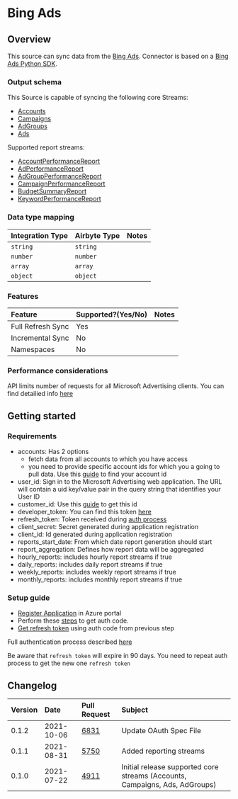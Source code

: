 # Bing Ads

## Overview

This source can sync data from the [Bing Ads](https://docs.microsoft.com/en-us/advertising/guides/?view=bingads-13).
Connector is based on a [Bing Ads Python SDK](https://github.com/BingAds/BingAds-Python-SDK).

### Output schema

This Source is capable of syncing the following core Streams:

* [Accounts](https://docs.microsoft.com/en-us/advertising/customer-management-service/searchaccounts?view=bingads-13)
* [Campaigns](https://docs.microsoft.com/en-us/advertising/campaign-management-service/getcampaignsbyaccountid?view=bingads-13)
* [AdGroups](https://docs.microsoft.com/en-us/advertising/campaign-management-service/getadgroupsbycampaignid?view=bingads-13)
* [Ads](https://docs.microsoft.com/en-us/advertising/campaign-management-service/getadsbyadgroupid?view=bingads-13)


Supported report streams:
* [AccountPerformanceReport](https://docs.microsoft.com/en-us/advertising/reporting-service/accountperformancereportrequest?view=bingads-13)
* [AdPerformanceReport](https://docs.microsoft.com/en-us/advertising/reporting-service/adperformancereportrequest?view=bingads-13)
* [AdGroupPerformanceReport](https://docs.microsoft.com/en-us/advertising/reporting-service/adgroupperformancereportrequest?view=bingads-13)
* [CampaignPerformanceReport](https://docs.microsoft.com/en-us/advertising/reporting-service/campaignperformancereportrequest?view=bingads-13)
* [BudgetSummaryReport](https://docs.microsoft.com/en-us/advertising/reporting-service/budgetsummaryreportrequest?view=bingads-13)
* [KeywordPerformanceReport](https://docs.microsoft.com/en-us/advertising/reporting-service/keywordperformancereportrequest?view=bingads-13)


### Data type mapping

| Integration Type | Airbyte Type | Notes |
| :--- | :--- | :--- |
| `string` | `string` |  |
| `number` | `number` |  |
| `array` | `array` |  |
| `object` | `object` |  |

### Features

| Feature | Supported?\(Yes/No\) | Notes |
| :--- | :--- | :--- |
| Full Refresh Sync | Yes |  |
| Incremental Sync | No |  |
| Namespaces | No |  |

### Performance considerations

API limits number of requests for all Microsoft Advertising clients. You can find detailied info [here](https://docs.microsoft.com/en-us/advertising/guides/services-protocol?view=bingads-13#throttling)

## Getting started

### Requirements

* accounts: Has 2 options
    - fetch data from all accounts to which you have access
    - you need to provide specific account ids for which you a going to pull data. Use this [guide](https://docs.microsoft.com/en-us/advertising/guides/get-started?view=bingads-13#get-ids) to find your account id
* user_id:  Sign in to the Microsoft Advertising web application. The URL will contain a uid key/value pair in the query string that identifies your User ID
* customer_id: Use this [guide](https://docs.microsoft.com/en-us/advertising/guides/get-started?view=bingads-13#get-ids) to get this id
* developer_token: You can find this token [here](https://docs.microsoft.com/en-us/advertising/guides/get-started?view=bingads-13#get-developer-token)
* refresh_token: Token received during [auth process](https://docs.microsoft.com/en-us/advertising/guides/authentication-oauth?view=bingads-13)
* client_secret: Secret generated during application registration
* client_id: Id generated during application registration
* reports_start_date: From which date report generation should start
* report_aggregation: Defines how report data will be aggregated
* hourly_reports: includes hourly report streams if true
* daily_reports: includes daily report streams if true
* weekly_reports: includes weekly report streams if true
* monthly_reports: includes monthly report streams if true

### Setup guide

* [Register Application](https://docs.microsoft.com/en-us/advertising/guides/authentication-oauth-register?view=bingads-13) in Azure portal
* Perform these [steps](https://docs.microsoft.com/en-us/advertising/guides/authentication-oauth-consent?view=bingads-13l) to get auth code.
* [Get refresh token](https://docs.microsoft.com/en-us/advertising/guides/authentication-oauth-get-tokens?view=bingads-13) using auth code from previous step

Full authentication process described [here](https://docs.microsoft.com/en-us/advertising/guides/get-started?view=bingads-13#access-token)

Be aware that `refresh token` will expire in 90 days. You need to repeat auth process to get the new one `refresh token`


## Changelog

| Version | Date       | Pull Request | Subject |
| :------ | :--------  | :-----       | :------ |
| 0.1.2   | 2021-10-06 | [6831](https://github.com/airbytehq/airbyte/pull/6831) | Update OAuth Spec File |
| 0.1.1   | 2021-08-31 | [5750](https://github.com/airbytehq/airbyte/pull/5750) | Added reporting streams |
| 0.1.0   | 2021-07-22 | [4911](https://github.com/airbytehq/airbyte/pull/4911) | Initial release supported core streams (Accounts, Campaigns, Ads, AdGroups) |
